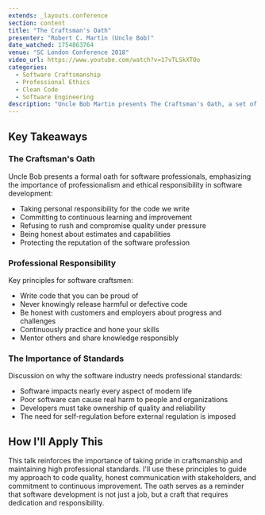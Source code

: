 ```yaml
---
extends: _layouts.conference
section: content
title: "The Craftsman's Oath"
presenter: "Robert C. Martin (Uncle Bob)"
date_watched: 1754863764
venue: "SC London Conference 2018"
video_url: https://www.youtube.com/watch?v=17vTLSkXTOo
categories:
  - Software Craftsmanship
  - Professional Ethics
  - Clean Code
  - Software Engineering
description: "Uncle Bob Martin presents The Craftsman's Oath, a set of professional commitments for software developers to uphold high standards in their craft and take responsibility for their work."
---
```


## Key Takeaways

### The Craftsman's Oath

Uncle Bob presents a formal oath for software professionals, emphasizing the importance of professionalism and ethical responsibility in software development:

- Taking personal responsibility for the code we write
- Committing to continuous learning and improvement
- Refusing to rush and compromise quality under pressure
- Being honest about estimates and capabilities
- Protecting the reputation of the software profession

### Professional Responsibility

Key principles for software craftsmen:

- Write code that you can be proud of
- Never knowingly release harmful or defective code
- Be honest with customers and employers about progress and challenges
- Continuously practice and hone your skills
- Mentor others and share knowledge responsibly

### The Importance of Standards

Discussion on why the software industry needs professional standards:

- Software impacts nearly every aspect of modern life
- Poor software can cause real harm to people and organizations
- Developers must take ownership of quality and reliability
- The need for self-regulation before external regulation is imposed

## How I'll Apply This

This talk reinforces the importance of taking pride in craftsmanship and maintaining high professional standards. I'll use these principles to guide my approach to code quality, honest communication with stakeholders, and commitment to continuous improvement. The oath serves as a reminder that software development is not just a job, but a craft that requires dedication and responsibility.
